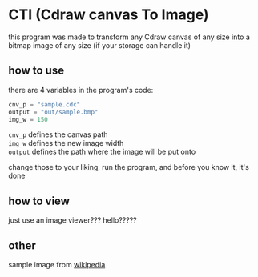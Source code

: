 # CTI (Cdraw canvas To Image)
this program was made to transform any Cdraw canvas of any size into a bitmap image of any size (if your storage can handle it)

## how to use
there are 4 variables in the program's code:

```py
cnv_p = "sample.cdc"
output = "out/sample.bmp"
img_w = 150
```

`cnv_p` defines the canvas path  
`img_w` defines the new image width    
`output` defines the path where the image will be put onto

change those to your liking, run the program, and before you know it, it's done

## how to view

just use an image viewer??? hello?????

## other

sample image from [wikipedia](https://en.wikipedia.org/wiki/List_of_monochrome_and_RGB_color_formats)